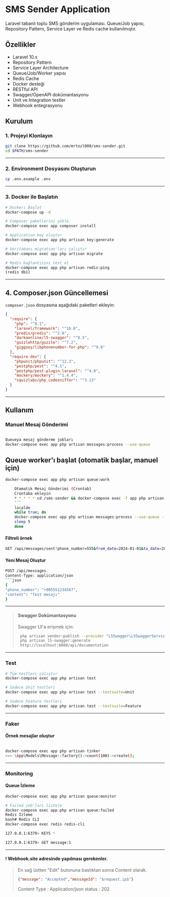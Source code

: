 # SMS Sender Application

Laravel tabanlı toplu SMS gönderim uygulaması. Queue/Job yapısı, Repository Pattern, Service Layer ve Redis cache kullanılmıştır.

## Özellikler

-  Laravel 10.x
-  Repository Pattern
-  Service Layer Architecture
-  Queue/Job/Worker yapısı
-  Redis Cache
-  Docker desteği
-  RESTful API
-  Swagger/OpenAPI dokümantasyonu
-  Unit ve Integration testler
-  Webhook entegrasyonu

## Kurulum

### 1. Projeyi Klonlayın
```bash
git clone https://github.com/mrtozl000/sms-sender.git
cd $PATH/sms-sender
```
----
### 2. Environment Dosyasını Oluşturun
```bash
cp .env.example .env
```
----
### 3. Docker ile Başlatın
```bash
# Dockerı Başlat
docker-compose up -d

# Composer paketlerini yükle
docker-compose exec app composer install

# Application key oluştur
docker-compose exec app php artisan key:generate

# Veritabanı migration'ları çalıştır
docker-compose exec app php artisan migrate

# Redis bağlantısını test et
docker-compose exec app php artisan redis:ping
(redis db1)
```
----------
## 4. Composer.json Güncellemesi

`composer.json` dosyasına aşağıdaki paketleri ekleyin:
```json
{
  "require": {
    "php": "^8.1",
    "laravel/framework": "^10.0",
    "predis/predis": "^2.0",
    "darkaonline/l5-swagger": "^8.5",
    "guzzlehttp/guzzle": "^7.2", 
    "giggsey/libphonenumber-for-php": "^9.0"
  },
  "require-dev": {
    "phpunit/phpunit": "^12.3",
    "pestphp/pest": "^4.1",
    "pestphp/pest-plugin-laravel": "^4.0",
    "mockery/mockery": "^1.4.4",
    "squizlabs/php_codesniffer": "^3.13"
  }
}
```
---------
## Kullanım
### Manuel Mesaj Gönderimi
```bash

Queueya mesaj gönderme jobları
docker-compose exec app php artisan messages:process --use-queue
```

## Queue worker'ı başlat (otomatik başlar, manuel için)
```bash
docker-compose exec app php artisan queue:work

    Otomatik Mesaj Gönderimi (Crontab)
    Crontaba ekleyin
    * * * * * cd /sms-sender && docker-compose exec -T app php artisan messages:process --use-queue >> /dev/null 2>&1
    ``` 
    localde
    while true; do
    docker-compose exec app php artisan messages:process --use-queue --limit=2
    sleep 5
    done
```
#### Filtreli örnek

```bash
GET /api/messages/sent?phone_number=555&from_date=2024-01-01&to_date=2024-12-31&per_page=20
```
#### Yeni Mesaj Oluştur
```bash
POST /api/messages
Content-Type: application/json
```json
{
"phone_number": "+905551234567",
"content": "Test mesajı"
}
```
-------
>  #### Swagger Dokümantasyonu
>Swagger UI'a erişmek için:
> ```bash
>  php artisan vendor:publish --provider "L5Swagger\L5SwaggerServiceProvider"
>  php artisan l5-swagger:generate
>  http://localhost:8080/api/documentation
> ```
-------
### Test
```bash
# Tüm testleri çalıştır
docker-compose exec app php artisan test

# Sadece Unit testleri
docker-compose exec app php artisan test --testsuite=Unit

# Sadece Feature testleri
docker-compose exec app php artisan test --testsuite=Feature
```
------
### Faker
#### Örnek mesajlar oluştur
```bash

docker-compose exec app php artisan tinker
>>> \App\Models\Message::factory()->count(100)->create();
```
--------
### Monitoring
#### Queue İzleme
```bash Queue durumunu kontrol et
docker-compose exec app php artisan queue:monitor

# Failed job'ları listele
docker-compose exec app php artisan queue:failed
Redis İzleme
bash# Redis CLI
docker-compose exec redis redis-cli

127.0.0.1:6379> KEYS *

127.0.0.1:6379> GET message:1

```

-----------------
 #### ! Webhook.site adresinde yapılması gerekenler.
>  En sağ üstten "Edit" butonuna bastıktan sonra
> Content olarak.
> ```json
> {"message": "Accepted","messageId": "$request.ip$"}
> ```
> Content Type : Application/json
> status : 202 

